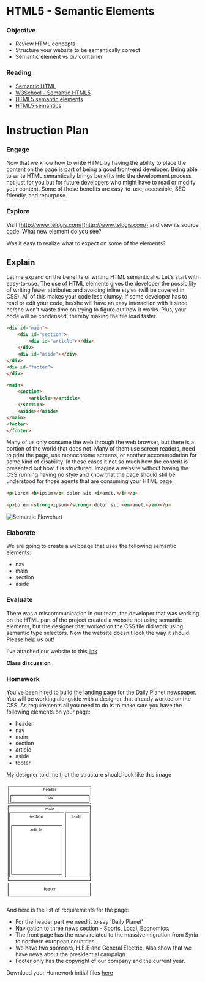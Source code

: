 # HTML5 - Semantic Elements

### Objective

* Review HTML concepts
* Structure your website to be semantically correct
* Semantic element vs div container

### Reading

* [Semantic HTML](https://en.wikipedia.org/wiki/Semantic_HTML)
* [W3School -  Semantic HTML5](http://www.w3schools.com/html/html5_semantic_elements.asp)
* [HTML5 semantic elements](http://vanseodesign.com/web-design/html5-semantic-elements/)
* [HTML5 semantics](http://www.smashingmagazine.com/2011/11/html5-semantics/)

# Instruction Plan 

### Engage 

Now that we know how to write HTML by having the ability to place the content on the page is part of being a good front-end developer. Being able to write HTML semantically brings benefits into the development process not just for you but for future developers who might have to read or modify your content. Some of those benefits are easy-to-use, accessible, SEO friendly, and repurpose.

### Explore

Visit [http://www.telogis.com/](http://www.telogis.com/) and view its source code. What new element do you see? 

Was it easy to realize what to expect on some of the elements?  

## Explain 

Let me expand on the benefits of writing HTML semantically. Let's start with easy-to-use. The use of HTML elements gives the developer the possibility of writing fewer attributes and avoiding inline styles (will be covered in CSS). All of this makes your code less clumsy. If some developer has to read or edit your code, he/she will have an easy interaction with it since he/she won't waste time on trying to figure out how it works. Plus, your code will be condensed, thereby making the file load faster.

```html
<div id="main">
    <div id="section">
        <div id="article"></div>
    </div>
    <div id="aside"></div>
</div>
<div id="footer">
</div>
```

```html
<main>
    <section>
        <article></article>
    </section>
    <aside></aside>
</main>
<footer>
</footer>
```

Many of us only consume the web through the web browser, but there is a portion of the world that does not. Many of them use screen readers, need to print the page, use monochrome screens, or another accommodation for some kind of disability. In those cases it not so much how the content is presented but how it is structured. Imagine a website without having the CSS running having no style and know that the page should still be understood for those agents that are consuming your HTML page. 

```html
<p>Lorem <b>ipsum</b> dolor sit <i>amet.</i></p>
```
```html
<p>Lorem <strong>ipsum</strong> dolor sit <em>amet.</em></p>
```

![Semantic Flowchart](http://html5doctor.com/downloads/h5d-sectioning-flowchart.png "Semantic Usage Flowchart")


### Elaborate

We are going to create a webpage that uses the following semantic elements:

* nav
* main
* section
* aside

### Evaluate 

There was a miscommunication in our team, the developer that was working on the HTML part of the project created a website not using semantic elements, but the designer that worked on the CSS file did work using semantic type selectors. Now the website doesn't look the way it should. Please help us out!

I've attached our website to this [link](https://github.com/AustinCodingAcademy/HTMLIntroductory/raw/master/archives/02/exercise/exercise.zip)

**Class discussion**

### Homework 

You've been hired to build the landing page for the Daily Planet newspaper. You will be working alongside with a designer that already worked on the CSS. As requirements all you need to do is to make sure you have the following elements on your page:

* header
* nav
* main
* section
* article
* aside
* footer

My designer told me that the structure should look like this image

![HTML5 Structure](../images/02/homework.jpg)

And here is the list of requirements for the page:
* For the header part we need it to say 'Daily Planet'
* Navigation to three news section - Sports, Local, Economics.
* The front page has the news related to the massive migration from Syria to northern european countries.
* We have two  sponsors, H.E.B and General Electric. Also show that we have news about the presidential campaign.
* Footer only has the copyright of our company and the current year.

Download your Homework initial files [here](https://github.com/AustinCodingAcademy/HTMLIntroductory/raw/master/archives/02/homework/daily-planet.zip)
